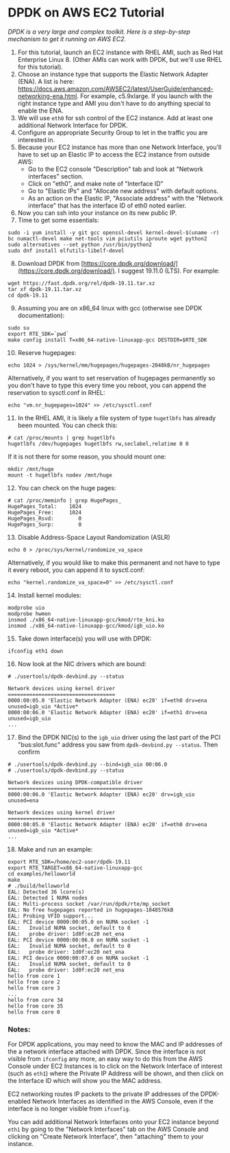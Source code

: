 # DPDK on AWS EC2 Tutorial

*DPDK is a very large and complex toolkit.  Here is a step-by-step mechanism to get it running on AWS EC2.*

1. For this tutorial, launch an EC2 instance with RHEL AMI, such as Red Hat Enterprise Linux 8.  (Other AMIs can work with DPDK, but we'll use RHEL for this tutorial).
2. Choose an instance type that supports the Elastic Network Adapter (ENA).  A list is here: <https://docs.aws.amazon.com/AWSEC2/latest/UserGuide/enhanced-networking-ena.html>.  For example, c5.9xlarge. If you launch with the right instance type and AMI you don't have to do anything special to enable the ENA.
3. We will use `eth0` for ssh control of the EC2 instance.  Add at least one additional Network Interface for DPDK.
4. Configure an appropriate Security Group to let in the traffic you are interested in.
5. Because your EC2 instance has more than one Network Interface, you'll have to set up an Elastic IP to access the EC2 instance from outside AWS:  
	* Go to the EC2 console "Description" tab and look at "Network interfaces" section.
	* Click on "eth0", and make note of "Interface ID"
	* Go to "Elastic IPs" and "Allocate new address" with default options.
	* As an action on the Elastic IP, "Associate address" with the "Network interface" that has the interface ID of eth0 noted earlier.
6. Now you can ssh into your instance on its new public IP.
7. Time to get some essentials:
```
sudo -i yum install -y git gcc openssl-devel kernel-devel-$(uname -r) bc numactl-devel make net-tools vim pciutils iproute wget python2
sudo alternatives --set python /usr/bin/python2
sudo dnf install elfutils-libelf-devel
```
8. Download DPDK from [https://core.dpdk.org/download/](https://core.dpdk.org/download/).  I suggest 19.11.0 (LTS). For example:
```
wget https://fast.dpdk.org/rel/dpdk-19.11.tar.xz
tar xf dpdk-19.11.tar.xz
cd dpdk-19.11
```		
9. Assuming you are on x86_64 linux with gcc (otherwise see DPDK documentation):
```
sudo su
export RTE_SDK=`pwd`
make config install T=x86_64-native-linuxapp-gcc DESTDIR=$RTE_SDK
```		
10. Reserve hugepages:
```
echo 1024 > /sys/kernel/mm/hugepages/hugepages-2048kB/nr_hugepages
```

Alternatively, if you want to set reservation of hugepages permanently so you don't have to type this every time you reboot, you can append the reservation to sysctl.conf in RHEL:
```
echo "vm.nr_hugepages=1024" >> /etc/sysctl.conf
```

11. In the RHEL AMI, it is likely a file system of
type `hugetlbfs` has already been mounted.  You can check this:
```
# cat /proc/mounts | grep hugetlbfs
hugetlbfs /dev/hugepages hugetlbfs rw,seclabel,relatime 0 0
```
If it is not there for some reason, you should mount one:
```
mkdir /mnt/huge
mount -t hugetlbfs nodev /mnt/huge
```  
12. You can check on the huge pages:
```
# cat /proc/meminfo | grep HugePages_
HugePages_Total:    1024
HugePages_Free:     1024
HugePages_Rsvd:        0
HugePages_Surp:        0
```	
13. Disable Address-Space Layout Randomization (ASLR)
```
echo 0 > /proc/sys/kernel/randomize_va_space
```	
Alternatively, if you would like to make this permanent and not have to type it every reboot, you can append it to sysctl.conf:
```
echo "kernel.randomize_va_space=0" >> /etc/sysctl.conf
```

14.  Install kernel modules:
```
modprobe uio
modprobe hwmon
insmod ./x86_64-native-linuxapp-gcc/kmod/rte_kni.ko
insmod ./x86_64-native-linuxapp-gcc/kmod/igb_uio.ko	
```
15. Take down interface(s) you will use with DPDK:
```
ifconfig eth1 down
```		
16. Now look at the NIC drivers which are bound:
```
# ./usertools/dpdk-devbind.py --status

Network devices using kernel driver
===================================
0000:00:05.0 'Elastic Network Adapter (ENA) ec20' if=eth0 drv=ena unused=igb_uio *Active*
0000:00:06.0 'Elastic Network Adapter (ENA) ec20' if=eth1 drv=ena unused=igb_uio 
...
```		
17. Bind the DPDK NIC(s) to the `igb_uio` driver using the last part of the PCI "bus:slot.func" address you saw from `dpdk-devbind.py --status`.  Then confirm
```
# ./usertools/dpdk-devbind.py --bind=igb_uio 00:06.0
# ./usertools/dpdk-devbind.py --status

Network devices using DPDK-compatible driver
============================================
0000:00:06.0 'Elastic Network Adapter (ENA) ec20' drv=igb_uio unused=ena

Network devices using kernel driver
===================================
0000:00:05.0 'Elastic Network Adapter (ENA) ec20' if=eth0 drv=ena unused=igb_uio *Active* 
...
```
18. Make and run an example:
```shell
export RTE_SDK=/home/ec2-user/dpdk-19.11
export RTE_TARGET=x86_64-native-linuxapp-gcc
cd examples/helloworld
make
# ./build/helloworld 
EAL: Detected 36 lcore(s)
EAL: Detected 1 NUMA nodes
EAL: Multi-process socket /var/run/dpdk/rte/mp_socket
EAL: No free hugepages reported in hugepages-1048576kB
EAL: Probing VFIO support...
EAL: PCI device 0000:00:05.0 on NUMA socket -1
EAL:   Invalid NUMA socket, default to 0
EAL:   probe driver: 1d0f:ec20 net_ena
EAL: PCI device 0000:00:06.0 on NUMA socket -1
EAL:   Invalid NUMA socket, default to 0
EAL:   probe driver: 1d0f:ec20 net_ena
EAL: PCI device 0000:00:07.0 on NUMA socket -1
EAL:   Invalid NUMA socket, default to 0
EAL:   probe driver: 1d0f:ec20 net_ena
hello from core 1
hello from core 2
hello from core 3
...
hello from core 34
hello from core 35
hello from core 0
```

### Notes:

For DPDK applications, you may need to know the MAC and IP addresses of the a network interface attached with DPDK.  Since the interface is not visible from `ifconfig` any more, an easy way to do this from the AWS Console under EC2 Instances is to click on the Network Interface of interest (such as `eth1`) where the Private IP Address will be shown, and then click on the Interface ID which will show you the MAC address. 

EC2 networking routes IP packets to the private IP addresses of the DPDK-enabled Network Interfaces as identified in the AWS Console, even if the interface is no longer visible from `ifconfig`.

You can add additional Network Interfaces onto your EC2 instance beyond `eth1` by going to the "Network Interfaces" tab on the AWS Console and clicking on "Create Network Interface", then "attaching" them to your instance.
